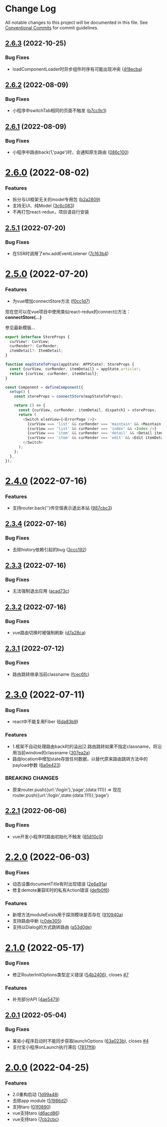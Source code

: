 # Change Log

All notable changes to this project will be documented in this file.
See [Conventional Commits](https://conventionalcommits.org) for commit guidelines.

## [2.6.3](https://github.com/hiisea/elux/compare/v2.6.2...v2.6.3) (2022-10-25)


### Bug Fixes

* loadComponentLoader时异步组件时序有可能出现冲突 ([4f8ecba](https://github.com/hiisea/elux/commit/4f8ecbaf198e3f3db5de072cabf7e7af573035aa))





## [2.6.2](https://github.com/hiisea/elux/compare/v2.6.1...v2.6.2) (2022-08-09)


### Bug Fixes

* 小程序中switchTab相同的页面不触发 ([b7cc9c1](https://github.com/hiisea/elux/commit/b7cc9c1c5c82b047e7a727687ad237a1d00f6d29))





## [2.6.1](https://github.com/hiisea/elux/compare/v2.6.0...v2.6.1) (2022-08-09)


### Bug Fixes

* 小程序中路由back(1,'page')时，会通知原生路由 ([086c100](https://github.com/hiisea/elux/commit/086c100c08d78aff31a1b8b2e04076198281b0e2))





# [2.6.0](https://github.com/hiisea/elux/compare/v2.6.0-alpha.4...v2.6.0) (2022-08-02)

### Features

- 拆分与UI框架无关的model专用包 ([b2a2809](https://github.com/hiisea/elux/commit/b2a2809ea10f29af24fb70d4a3a83d82564ddbef))
- 支持无UI、纯Model ([3c6c083](https://github.com/hiisea/elux/commit/3c6c0832626e92277d214b4e6633e79d9b13d03c))
- 不再打包react-redux，项目请自行安装

## [2.5.1](https://github.com/hiisea/elux/compare/v2.5.0...v2.5.1) (2022-07-20)

### Bug Fixes

- 在SSR时调用了env.addEventListener ([7c163b4](https://github.com/hiisea/elux/commit/7c163b475d9b0f642f092f4a50ae08f818b42c04))

# [2.5.0](https://github.com/hiisea/elux/compare/v2.4.0...v2.5.0) (2022-07-20)

### Features

- 为vue增加connectStore方法 ([f0cc1d7](https://github.com/hiisea/elux/commit/f0cc1d7237d124b11a321b5cab2d33af356f79fa))

现在您可以在vue项目中使用类似react-redux的connect()方法：**connectStore(...)**

参见最新模版...

```ts
export interface StoreProps {
  curView?: CurView;
  curRender?: CurRender;
  itemDetail?: ItemDetail;
}

function mapStateToProps(appState: APPState): StoreProps {
  const {curView, curRender, itemDetail} = appState.article!;
  return {curView, curRender, itemDetail};
}

const Component = defineComponent({
  setup() {
    const storeProps = connectStore(mapStateToProps);

    return () => {
      const {curView, curRender, itemDetail, dispatch} = storeProps;
      return (
        <Switch elseView={<ErrorPage />}>
          {curView === 'list' && curRender === 'maintain' && <Maintain />}
          {curView === 'list' && curRender === 'index' && <Index />}
          {curView === 'item' && curRender === 'detail' && <Detail itemDetail={itemDetail} />}
          {curView === 'item' && curRender === 'edit' && <Edit itemDetail={itemDetail} />}
        </Switch>
      );
    };
  },
});
```

# [2.4.0](https://github.com/hiisea/elux/compare/v2.3.4...v2.4.0) (2022-07-16)

### Features

- 支持router.back('')传空值表示退出本站 ([987cbc3](https://github.com/hiisea/elux/commit/987cbc3800eb0c0296ad4488427bfa3abce7f3db))

## [2.3.4](https://github.com/hiisea/elux/compare/v2.3.3...v2.3.4) (2022-07-16)

### Bug Fixes

- 去除history依赖引起的bug ([3ccc192](https://github.com/hiisea/elux/commit/3ccc192dc04f33194d8b374f768dc1e61e86e469))

## [2.3.3](https://github.com/hiisea/elux/compare/v2.3.2...v2.3.3) (2022-07-16)

### Bug Fixes

- 无法强制退出应用 ([acad73c](https://github.com/hiisea/elux/commit/acad73cd9c9b618ae7bd03a52e45a8e6851aca69))

## [2.3.2](https://github.com/hiisea/elux/compare/v2.3.1...v2.3.2) (2022-07-16)

### Bug Fixes

- vue路由切换时被强制刷新 ([d7a28ca](https://github.com/hiisea/elux/commit/d7a28cac20f3febd8592d68d4eca71c666798b41))

## [2.3.1](https://github.com/hiisea/elux/compare/v2.3.0...v2.3.1) (2022-07-12)

### Bug Fixes

- 路由跳转继承当前classname ([fcec6fc](https://github.com/hiisea/elux/commit/fcec6fce15d2d69b5f57715db535d46c3dfd0a6d))

# [2.3.0](https://github.com/hiisea/elux/compare/v2.2.1...v2.3.0) (2022-07-11)

### Bug Fixes

- react中不能复用Fiber ([6da83b9](https://github.com/hiisea/elux/commit/6da83b96d132d07e96d0eb3cdf882dd94a459bb1))

### Features

- 1.框架不自动处理路由back时的溢出|2.路由跳转如果不指定classname，将沿用当前window的classname ([307ea2a](https://github.com/hiisea/elux/commit/307ea2afac2ef7b7c3c41524417408b3c520c660))
- 路由location中增加state存放任何数据，以替代原来路由跳转方法中的payload参数 ([6a0e423](https://github.com/hiisea/elux/commit/6a0e42383cf9f86740e75521d9dde9e9a3c9bcba))

### BREAKING CHANGES

- 原来router.push({url:'/login'},'page',{data:111}) =>
现在router.push({url:'/login',state:{data:111}},'page')

## [2.2.1](https://github.com/hiisea/elux/compare/v2.2.0...v2.2.1) (2022-06-06)

### Bug Fixes

- vue开发小程序时路由初始化不触发 ([85810c0](https://github.com/hiisea/elux/commit/85810c0cd7c16d323dbb055f2eadc2b01109c4cb))

# [2.2.0](https://github.com/hiisea/elux/compare/v2.1.0...v2.2.0) (2022-06-03)

### Bug Fixes

- 动态设置documentTitle有时出现错误 ([2e6a91a](https://github.com/hiisea/elux/commit/2e6a91a8a76af2452c5cae5d210b58ad29feeaea))
- 修复demote兼容IE时的私有Action错误 ([defb0f6](https://github.com/hiisea/elux/commit/defb0f6d791d3dd536ef1e98531b52b4efb28f95))

### Features

- 新增方法moduleExists用于探测模块是否存在 ([910940a](https://github.com/hiisea/elux/commit/910940aedc5729328cb34e2f06dc2f481a650790))
- 支持路由中断 ([c0de305](https://github.com/hiisea/elux/commit/c0de305b8db416ff701637848aee5f1750c803b8))
- 支持以Dialog的方式跳转路由 ([a53d0de](https://github.com/hiisea/elux/commit/a53d0de41353cdb865d6b61ff1864dd5f1c36c54))

# [2.1.0](https://github.com/hiisea/elux/compare/v2.0.1...v2.1.0) (2022-05-17)

### Bug Fixes

- 修正RouterInitOptions类型定义错误 ([54b2406](https://github.com/hiisea/elux/commit/54b2406fa328f690cde45094c9e20f5d114b2694)), closes [#7](https://github.com/hiisea/elux/issues/7)

### Features

- 补充部分API ([4ae5479](https://github.com/hiisea/elux/commit/4ae5479380f13d88e8a6686c9eefbafbea1c81b4))

## [2.0.1](https://github.com/hiisea/elux/compare/v2.0.0...v2.0.1) (2022-05-04)

### Bug Fixes

- 某些小程序启动时不能同步获取launchOptions ([63a023b](https://github.com/hiisea/elux/commit/63a023b5ac9afc6b8c936042d4c7773de80c3d45)), closes [#4](https://github.com/hiisea/elux/issues/4)
- 支付宝小程序onLaunch执行滞后 ([7817ff8](https://github.com/hiisea/elux/commit/7817ff8df48c602ece34c4345e6dadf2817a927b))

# [2.0.0](https://github.com/hiisea/elux/compare/v1.2.1...v2.0.0) (2022-04-25)

### Features

- 2.0重构启动 ([1d99a48](https://github.com/hiisea/elux/commit/1d99a486fb57975d6e6f5b130141547f3337ca2d))
- 去除app module ([51986d2](https://github.com/hiisea/elux/commit/51986d26b1bda8ade6f1698578379061952c1d54))
- 支持taro ([01f0890](https://github.com/hiisea/elux/commit/01f0890a9ae365b615d5c07b82515b86ac349555))
- vue支持taro ([d6acd86](https://github.com/hiisea/elux/commit/d6acd864a42b9e3a6964786d6778251efce13ed2))
- vue支持taro ([7cb2cbc](https://github.com/hiisea/elux/commit/7cb2cbc7153c4ac6d1ec15f15265439094a5a259))
